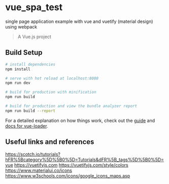 # vue_spa_test
single page application example with vue and vuetify (material design) using webpack

> A Vue.js project

## Build Setup

``` bash
# install dependencies
npm install

# serve with hot reload at localhost:8080
npm run dev

# build for production with minification
npm run build

# build for production and view the bundle analyzer report
npm run build --report
```

For a detailed explanation on how things work, check out the [guide](http://vuejs-templates.github.io/webpack/) and [docs for vue-loader](http://vuejs.github.io/vue-loader).

## Useful links and references
https://scotch.io/tutorials?hFR%5Bcategory%5D%5B0%5D=Tutorials&dFR%5B_tags%5D%5B0%5D=vue
https://vuetifyjs.com
https://vuetifyjs.com/style/colors
https://www.materialui.co/icons
https://www.w3schools.com/icons/google_icons_maps.asp